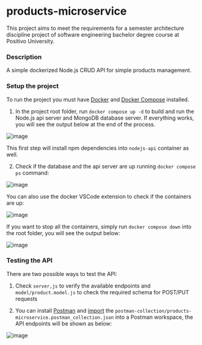 # products-microservice

This project aims to meet the requirements for a semester architecture discipline project of software engineering bachelor degree course at Positivo University.

### Description

A simple dockerized Node.js CRUD API for simple products management.

### Setup the project

To run the project you must have [Docker](https://docs.docker.com/engine/install/) and [Docker Compose](https://docs.docker.com/compose/install/) installed.

1) In the project root folder, run `docker compose up -d` to build and run the Node.js api server and MongoDB database server. 
  If everything works, you will see the output below at the end of the process.

![image](https://user-images.githubusercontent.com/63257275/196007322-53c5cf59-7e30-43d9-b932-023f85f43ed7.png)

This first step will install npm dependencies into `nodejs-api` container as well.

2) Check if the database and the api server are up running `docker compose ps` command:

![image](https://user-images.githubusercontent.com/63257275/196007495-4a3c5573-5093-4980-afd3-74d705091a69.png)

You can also use the docker VSCode extension to check if the containers are up:

![image](https://user-images.githubusercontent.com/63257275/196007698-6f2a4f62-ba31-4516-8eeb-9961c9eace61.png)

If you want to stop all the containers, simply run `docker compose down` into the root folder, you will see the output below:

![image](https://user-images.githubusercontent.com/63257275/196007957-4115a400-c334-40d1-909f-60dcb239ff57.png)


### Testing the API

There are two possible ways to test the API:

1) Check `server,js` to verify the available endpoints and `model/product.model.js` to check the required schema for POST/PUT requests

2) You can install [Postman](https://www.postman.com/downloads/) and [import](https://learning.postman.com/docs/getting-started/importing-and-exporting-data/#importing-data-into-postman) the `postman-collection/products-microservice.postman_collection.json` into a Postman workspace, the API endpoints will be shown as below:

![image](https://user-images.githubusercontent.com/63257275/196007904-9af1f963-8bb7-484c-aca5-f6b75b47d0ba.png)
